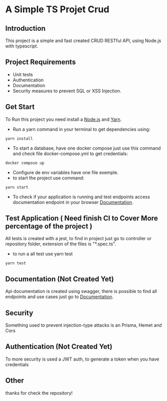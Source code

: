 # A Simple TS Projet Crud

## Introduction

This project is a simple and fast created CRUD RESTful API, using Node.js with typescript.

## Project Requirements

-   Unit tests
-   Authentication
-   Documentation
-   Security measures to prevent SQL or XSS Injection.

## Get Start

To Run this project you need install a [Node.js](https://nodejs.org/en/download/) and [Yarn](https://yarnpkg.com/en/docs/install).

-   Run a yarn command in your terminal to get dependencies using:

```
yarn install
```

-   To start a database, have one docker compose just use this command and check file docker-compose.yml to get credentials:

```
docker compose up
```

-   Configure de env variables have one file exemple.
-   to start the project use command:

```
yarn start
```

-   To check if your application is running and test endpoints access documentation endpoint in your browser [Documentation](http://localhost:4008/api/swagger).

## Test Application ( Need finish CI to Cover More percentage of the project )

All tests is created with a jest, to find in project just go to controller or repository folder, extension of the files is "\*.spec.ts".

-   to run a all test use yarn test

```
yarn test
```

## Documentation (Not Created Yet)

Api documentation is created using swagger, there is possible to find all endpoints and use cases just go to [Documentation](http://localhost:4008/api/swagger).

## Security

Something used to prevent injection-type attacks is an Prisma, Hemet and Cors

## Authentication (Not Created Yet)

To more security is used a JWT auth, to generate a token when you have credentials

## Other

thanks for check the repository!
